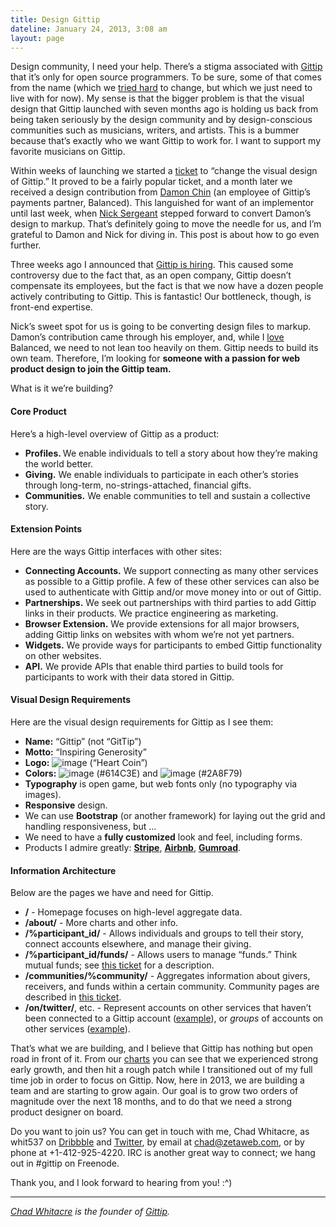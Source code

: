 ```yaml
---
title: Design Gittip
dateline: January 24, 2013, 3:08 am
layout: page
---
```


<p><span>Design community, I need your help. There’s a stigma associated with
</span><a href="https://www.gittip.com/">Gittip</a><span> that it’s only for
open source programmers. To be sure, some of that comes from the name (which we
</span><a href="https://github.com/zetaweb/www.gittip.com/issues/138">tried
hard</a><span> to change, but which we just need to live with for now). My sense
is that the bigger problem is that the visual design that Gittip launched with
seven months ago is holding us back from being taken seriously by the design
community and by design-conscious communities such as musicians, writers, and
artists. This is a bummer because that’s exactly who we want Gittip to work
for. I want to support my favorite musicians on Gittip.</span></p>

<p>Within weeks of launching we started a <a
href="https://github.com/zetaweb/www.gittip.com/issues/66">ticket</a> to
“change the visual design of Gittip.” It proved to be a fairly popular
ticket, and a month later we received a design contribution from <a
href="https://twitter.com/damon_sf">Damon Chin</a> (an employee of Gittip’s
payments partner, Balanced). This languished for want of an implementor until
last week, when <a href="http://nicksergeant.com/">Nick Sergeant</a> stepped
forward to convert Damon’s design to markup. That’s definitely going to move
the needle for us, and I’m grateful to Damon and Nick for diving in. This post
is about how to go even further.</p>

<p>Three weeks ago I announced that <a
href="http://blog.gittip.com/post/39687487576/gittip-is-hiring">Gittip is
hiring</a>. This caused some controversy due to the fact that, as an open
company, Gittip doesn’t compensate its employees, but the fact is that we now
have a dozen people actively contributing to Gittip. This is fantastic! Our
bottleneck, though, is front-end expertise.</p>

<p>Nick’s sweet spot for us is going to be converting design files to markup.
Damon’s contribution came through his employer, and, while I <a
href="http://whit537.org/2012/12/why-i-love-balanced.html">love</a> Balanced, we
need to not lean too heavily on them. Gittip needs to build its own team.
Therefore, I’m looking for <strong>someone with a passion for web product
design to join the Gittip team.</strong></p>

<p>What is it we’re building?</p><h4>Core Product</h4>

<p>Here’s a high-level overview of Gittip as a product:</p>

<ul>

<li><strong>Profiles. </strong>We enable individuals to tell a story about
how they’re making the world better.</li>

<li><strong>Giving.</strong> We enable individuals to participate in each
other’s stories through long-term, no-strings-attached, financial gifts.</li>

<li><strong>Communities.</strong> We enable communities to tell and sustain a
collective story.</li></ul><h4>Extension Points</h4>

<p>Here are the ways Gittip interfaces with other sites:</p>

<ul>

<li><strong>Connecting Accounts.</strong> We support connecting as many
other services as possible to a Gittip profile. A few of these other services
can also be used to authenticate with Gittip and/or move money into or out of
Gittip.</li>

<li><strong>Partnerships.</strong> We seek out partnerships with third parties
to add Gittip links in their products. We practice engineering as
marketing.</li>

<li><strong>Browser Extension.</strong> We provide extensions for all major
browsers, adding Gittip links on websites with whom we’re not yet
partners.</li>

<li><strong>Widgets.</strong> We provide ways for participants to embed Gittip
functionality on other websites.</li>

<li><strong>API.</strong> We provide APIs that enable third parties to build
tools for participants to work with their data stored in Gittip.</li></ul>

<div><h4>Visual Design Requirements</h4>

<p>Here are the visual design requirements for Gittip as I see them:</p>

<ul>

<li><strong>Name:</strong> “Gittip” (not “GitTip”)</li>

<li><strong>Motto:</strong> “Inspiring Generosity”</li>

<li><strong>Logo:</strong> <img alt="image" src="http://media.tumblr.com/ac566e8
621589d231c794020c7b53123/tumblr_inline_mh4b7bbEsY1rn81gb.png"/> (“Heart
Coin”)</li>

<li><strong>Colors:</strong> <img alt="image" src="http://media.tumblr.com/2d95c
d6ee261fb7d72a98555b92049e7/tumblr_inline_mh4b84OI3O1rn81gb.png"/> (#614C3E) and
<img alt="image" src="http://media.tumblr.com/135ee65a2f36d361d08b311a561d5dff/t
umblr_inline_mh4b8fgua91rn81gb.png"/> (#2A8F79)</li>

<li><strong>Typography</strong> is open game, but web fonts only (no typography
via images).</li>

<li><strong>Responsive</strong> design.</li>

<li>We can use <strong>Bootstrap</strong> (or another framework) for laying out
the grid and handling responsiveness, but &#8230;</li>

<li>We need to have a <strong>fully customized</strong> look and feel, including
forms.</li>

<li>Products I admire greatly: <strong><a
href="https://stripe.com/">Stripe</a></strong>, <strong><a
href="https://www.airbnb.com/">Airbnb</a></strong>, <strong><a
href="https://gumroad.com/">Gumroad</a></strong>.</li></ul></div><h4>Information Architecture</h4>

<p>Below are the pages we have and need for Gittip.</p>

<ul>

<li><strong>/</strong> - Homepage focuses on high-level aggregate data.</li>

<li><strong>/about/</strong> - More charts and other info.</li>

<li><strong>/%participant_id/</strong> - Allows individuals and groups to tell
their story, connect accounts elsewhere, and manage their giving.</li>

<li><strong>/%participant_id/funds/</strong> - Allows users to manage
“funds.” Think mutual funds; see <a href="https://github.com/zetaweb/www.git
tip.com/issues/449#issuecomment-12440694">this ticket</a> for a
description.</li>

<li><strong>/communities/%community/</strong> - Aggregates information about
givers, receivers, and funds within a certain community. Community pages are
described in <a href="https://github.com/zetaweb/www.gittip.com/issues/496">this
ticket</a>.</li>

<li><strong>/on/twitter/</strong>, etc. - Represent accounts on other services
that haven’t been connected to a Gittip account (<a
href="https://www.gittip.com/on/twitter/BarackObama/">example</a>), or
<em>groups</em> of accounts on other services (<a
href="https://www.gittip.com/on/github/zetaweb/">example</a>).</li></ul>

<p>That’s what we are building, and I believe that Gittip has nothing but
open road in front of it. From our <a
href="https://www.gittip.com/about/charts.html">charts</a> you can see that we
experienced strong early growth, and then hit a rough patch while I transitioned
out of my full time job in order to focus on Gittip. Now, here in 2013, we are
building a team and are starting to grow again. Our goal is to grow two orders
of magnitude over the next 18 months, and to do that we need a strong product
designer on board.</p>

<p>Do you want to join us? You can get in touch with me, Chad Whitacre, as
whit537 on <a href="http://dribbble.com/whit537">Dribbble</a> and <a
href="https://twitter.com/whit537">Twitter</a>, by email at <a
href="mailto:chad@zetaweb.com">chad@zetaweb.com</a>, or by phone at
+1-412-925-4220. IRC is another great way to connect; we hang out in #gittip on
Freenode.</p>

<p>Thank you, and I look forward to hearing from you! :^)</p><hr>

<p><em><a href="https://www.gittip.com/whit537/">Chad Whitacre</a> is the
founder of <a href="https://www.gittip.com/">Gittip</a>.</em></p>
